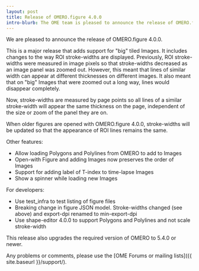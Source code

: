 ```yaml
---
layout: post
title: Release of OMERO.figure 4.0.0
intro-blurb: The OME team is pleased to announce the release of OMERO.figure 4.0.0
---
```

We are pleased to announce the release of OMERO.figure 4.0.0.

This is a major release that adds support for "big" tiled Images.
It includes changes to the way ROI stroke-widths are displayed. 
Previously, ROI stroke-widths were measured in image pixels so that
stroke-widths decreased as an image panel was zoomed out.
However, this meant that lines of similar width can appear at different
thicknesses on different images. It also meant that on "big" Images that
were zoomed out a long way, lines would disappear completely.

Now, stroke-widths are measured by page points so all lines of a
similar stroke-width will appear the same thickness on the page,
independent of the size or zoom of the panel they are on.

When older figures are opened with OMERO.figure 4.0.0, stroke-widths
will be updated so that the appearance of ROI lines remains the same.

Other features:

* Allow loading Polygons and Polylines from OMERO to add to Images
* Open-with Figure and adding Images now preserves the order of Images
* Support for adding label of T-index to time-lapse Images
* Show a spinner while loading new Images

For developers:

* Use test_infra to test listing of figure files
* Breaking change in figure JSON model. Stroke-widths changed (see above) and export-dpi renamed to min-export-dpi
* Use shape-editor 4.0.0 to support Polygons and Polylines and not scale stroke-width

This release also upgrades the required version of OMERO
to 5.4.0 or newer.

Any problems or comments, please use the [OME Forums or mailing lists]({{ site.baseurl }}/support/).
